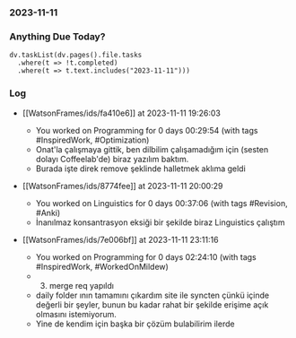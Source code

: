 ### 2023-11-11

### Anything Due Today?
```dataviewjs
dv.taskList(dv.pages().file.tasks 
  .where(t => !t.completed)
  .where(t => t.text.includes("2023-11-11")))
```
### Log

- [[WatsonFrames/ids/fa410e6]] at 2023-11-11 19:26:03
  - You worked on Programming for 0 days 00:29:54 (with tags #InspiredWork, #Optimization)
  - Onat'la çalışmaya gittik, ben dilbilim çalışamadığım için (sesten dolayı Coffeelab'de) biraz yazılım baktım.
  - Burada işte direk remove şeklinde halletmek aklıma geldi

- [[WatsonFrames/ids/8774fee]] at 2023-11-11 20:00:29
  - You worked on Linguistics for 0 days 00:37:06 (with tags #Revision, #Anki)
  - İnanılmaz konsantrasyon eksiği bir şekilde biraz Linguistics çalıştım  

- [[WatsonFrames/ids/7e006bf]] at 2023-11-11 23:11:16
  - You worked on Programming for 0 days 02:24:10 (with tags #InspiredWork, #WorkedOnMildew)
  - 3. merge req yapıldı
  - daily folder ının tamamını çıkardım site ile syncten çünkü içinde değerli bir şeyler, bunun bu kadar rahat bir şekilde erişime açık olmasını istemiyorum.
  - Yine de kendim için başka bir çözüm bulabilirim ilerde
